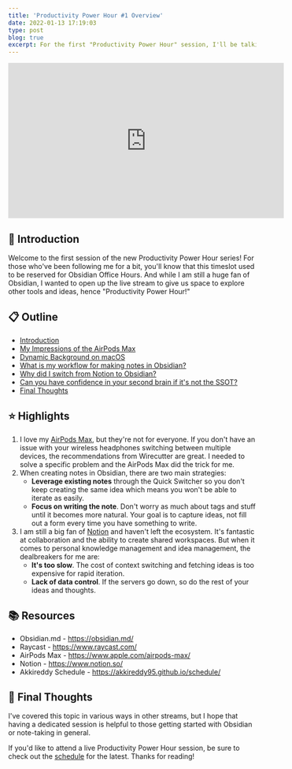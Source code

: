 ```yaml
---
title: 'Productivity Power Hour #1 Overview'
date: 2022-01-13 17:19:03
type: post
blog: true
excerpt: For the first "Productivity Power Hour" session, I'll be talking about my workflow for creating notes in Obsidian!
---
```


<iframe width="560" height="315" src="https://www.youtube.com/embed/WoQxsIGKPHo" title="YouTube video player" frameborder="0" allow="accelerometer; autoplay; clipboard-write; encrypted-media; gyroscope; picture-in-picture" allowfullscreen></iframe>

## 👋 Introduction

Welcome to the first session of the new Productivity Power Hour series! For those who've been following me for a bit, you'll know that this timeslot used to be reserved for Obsidian Office Hours. And while I am still a huge fan of Obsidian, I wanted to open up the live stream to give us space to explore other tools and ideas, hence "Productivity Power Hour!"

## 📋 Outline

- [Introduction](https://www.youtube.com/watch?v=WoQxsIGKPHo&t=0s)
- [My Impressions of the AirPods Max](https://www.youtube.com/watch?v=WoQxsIGKPHo&t=110s)
- [Dynamic Background on macOS](https://www.youtube.com/watch?v=WoQxsIGKPHo&t=466s)
- [What is my workflow for making notes in Obsidian?](https://www.youtube.com/watch?v=WoQxsIGKPHo&t=685s)
- [Why did I switch from Notion to Obsidian?](https://www.youtube.com/watch?v=WoQxsIGKPHo&t=2308s)
- [Can you have confidence in your second brain if it's not the SSOT?](https://www.youtube.com/watch?v=WoQxsIGKPHo&t=2946s)
- [Final Thoughts](https://www.youtube.com/watch?v=WoQxsIGKPHo&t=3118s)

## ⭐ Highlights

1. I love my [AirPods Max](https://www.apple.com/airpods-max/), but they're not for everyone. If you don't have an issue with your wireless headphones switching between multiple devices, the recommendations from Wirecutter are great. I needed to solve a specific problem and the AirPods Max did the trick for me.
2. When creating notes in Obsidian, there are two main strategies:
   - **Leverage existing notes** through the Quick Switcher so you don't keep creating the same idea which means you won't be able to iterate as easily.
   - **Focus on writing the note**. Don't worry as much about tags and stuff until it becomes more natural. Your goal is to capture ideas, not fill out a form every time you have something to write.
3. I am still a big fan of [Notion](https://www.notion.so/) and haven't left the ecosystem. It's fantastic at collaboration and the ability to create shared workspaces. But when it comes to personal knowledge management and idea management, the dealbreakers for me are:
   - **It's too slow**. The cost of context switching and fetching ideas is too expensive for rapid iteration.
   - **Lack of data control**. If the servers go down, so do the rest of your ideas and thoughts.

## 📚 Resources

- Obsidian.md - https://obsidian.md/
- Raycast - https://www.raycast.com/
- AirPods Max - https://www.apple.com/airpods-max/
- Notion - https://www.notion.so/
- Akkireddy Schedule - https://akkireddy95.github.io/schedule/

## 🤔 Final Thoughts

I've covered this topic in various ways in other streams, but I hope that having a dedicated session is helpful to those getting started with Obsidian or note-taking in general.

If you'd like to attend a live Productivity Power Hour session, be sure to check out the [schedule](https://akkireddy95.github.io/schedule) for the latest. Thanks for reading!
